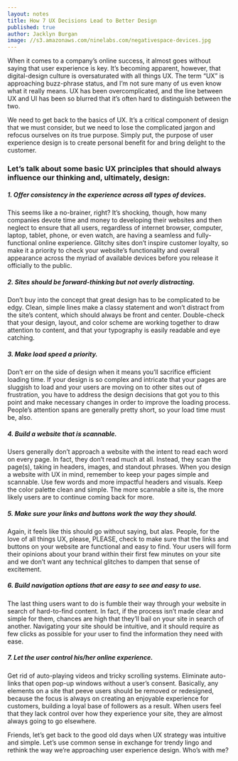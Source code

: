 ```yaml
---
layout: notes
title: How 7 UX Decisions Lead to Better Design
published: true
author: Jacklyn Burgan
image: //s3.amazonaws.com/ninelabs.com/negativespace-devices.jpg
---
```


When it comes to a company’s online success, it almost goes without saying that user experience is key. It’s becoming apparent, however, that digital-design culture is oversaturated with all things UX. The term “UX” is approaching buzz-phrase status, and I’m not sure many of us even know what it really means. UX has been overcomplicated, and the line between UX and UI has been so blurred that it’s often hard to distinguish between the two.

We need to get back to the basics of UX. It’s a critical component of design that we must consider, but we need to lose the complicated jargon and refocus ourselves on its true purpose. Simply put, the purpose of user experience design is to create personal benefit for and bring delight to the customer.

### Let’s talk about some basic UX principles that should always influence our thinking and, ultimately, design:

##### 1. Offer consistency in the experience across all types of devices.
This seems like a no-brainer, right? It’s shocking, though, how many companies devote time and money to developing their websites and then neglect to ensure that all users, regardless of internet browser, computer, laptop, tablet, phone, or even watch, are having a seamless and fully-functional online experience. Glitchy sites don’t inspire customer loyalty, so make it a priority to check your website’s functionality and overall appearance across the myriad of available devices before you release it officially to the public.

##### 2. Sites should be forward-thinking but not overly distracting.
Don’t buy into the concept that great design has to be complicated to be edgy. Clean, simple lines make a classy statement and won’t distract from the site’s content, which should always be front and center. Double-check that your design, layout, and color scheme are working together to draw attention to content, and that your typography is easily readable and eye catching.

##### 3. Make load speed a priority.
Don’t err on the side of design when it means you’ll sacrifice efficient loading time. If your design is so complex and intricate that your pages are sluggish to load and your users are moving on to other sites out of frustration, you have to address the design decisions that got you to this point and make necessary changes in order to improve the loading process. People’s attention spans are generally pretty short, so your load time must be, also.

##### 4. Build a website that is scannable.
Users generally don’t approach a website with the intent to read each word on every page. In fact, they don’t read much at all. Instead, they scan the page(s), taking in headers, images, and standout phrases. When you design a website with UX in mind, remember to keep your pages simple and scannable. Use few words and more impactful headers and visuals. Keep the color palette clean and simple. The more scannable a site is, the more likely users are to continue coming back for more.

##### 5. Make sure your links and buttons work the way they should.
Again, it feels like this should go without saying, but alas. People, for the love of all things UX, please, PLEASE, check to make sure that the links and buttons on your website are functional and easy to find. Your users will form their opinions about your brand within their first few minutes on your site and we don’t want any technical glitches to dampen that sense of excitement.

##### 6. Build navigation options that are easy to see and easy to use.
The last thing users want to do is fumble their way through your website in search of hard-to-find content. In fact, if the process isn’t made clear and simple for them, chances are high that they’ll bail on your site in search of another. Navigating your site should be intuitive, and it should require as few clicks as possible for your user to find the information they need with ease.

##### 7. Let the user control his/her online experience.
Get rid of auto-playing videos and tricky scrolling systems. Eliminate auto-links that open pop-up windows without a user’s consent. Basically, any elements on a site that peeve users should be removed or redesigned, because the focus is always on creating an enjoyable experience for customers, building a loyal base of followers as a result. When users feel that they lack control over how they experience your site, they are almost always going to go elsewhere.

Friends, let’s get back to the good old days when UX strategy was intuitive and simple. Let’s use common sense in exchange for trendy lingo and rethink the way we’re approaching user experience design. Who’s with me?